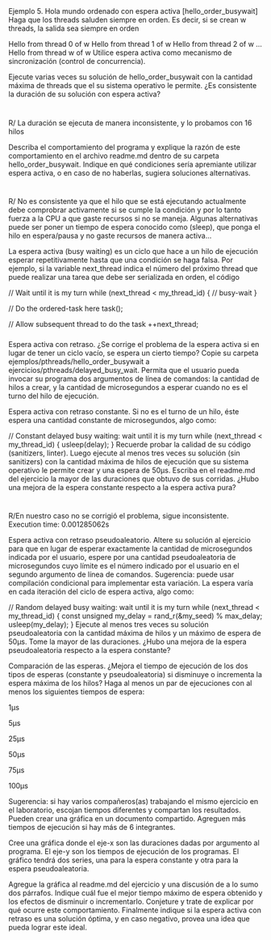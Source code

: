 ##
Ejemplo 5. Hola mundo ordenado con espera activa [hello_order_busywait]
Haga que los threads saluden siempre en orden. Es decir, si se crean w threads, la salida sea siempre en orden

Hello from thread 0 of w
Hello from thread 1 of w
Hello from thread 2 of w
...
Hello from thread w of w
Utilice espera activa como mecanismo de sincronización (control de concurrencia).

Ejecute varias veces su solución de hello_order_busywait con la cantidad máxima de threads que el su sistema operativo le permite. ¿Es consistente la duración de su solución con espera activa?
#
R/ La duración se ejecuta de manera inconsistente, y lo probamos con 16 hilos

Describa el comportamiento del programa y explique la razón de este comportamiento en el archivo readme.md dentro de su carpeta hello_order_busywait. Indique en qué condiciones sería apremiante utilizar espera activa, o en caso de no haberlas, sugiera soluciones alternativas.
#
R/ No es consistente ya que el hilo que se está ejecutando actualmente debe comprobrar activamente si se cumple la condición y por lo tanto fuerza a la CPU a que gaste recursos si no se maneja. Algunas alternativas puede ser poner un tiempo de espera conocido como (sleep), que ponga el hilo en espera/pausa y no gaste recursos de manera activa...

La espera activa (busy waiting) es un ciclo que hace a un hilo de ejecución esperar repetitivamente hasta que una condición se haga falsa. Por ejemplo, si la variable next_thread indica el número del próximo thread que puede realizar una tarea que debe ser serializada en orden, el código

// Wait until it is my turn
while (next_thread < my_thread_id) {
  // busy-wait
}

// Do the ordered-task here
task();

// Allow subsequent thread to do the task
++next_thread;

###
Espera activa con retraso. ¿Se corrige el problema de la espera activa si en lugar de tener un ciclo vacío, se espera un cierto tiempo? 
 Copie su carpeta ejemplos/pthreads/hello_order_busywait a ejercicios/pthreads/delayed_busy_wait. Permita que el usuario pueda invocar su programa dos argumentos de línea de comandos: la cantidad de hilos a crear, y la cantidad de microsegundos a esperar cuando no es el turno del hilo de ejecución.

Espera activa con retraso constante. Si no es el turno de un hilo, éste espera una cantidad constante de microsegundos, algo como:

// Constant delayed busy waiting: wait until it is my turn
while (next_thread < my_thread_id) {
  usleep(delay);
}
Recuerde probar la calidad de su código (sanitizers, linter). Luego ejecute al menos tres veces su solución (sin sanitizers) con la cantidad máxima de hilos de ejecución que su sistema operativo le permite crear y una espera de 50µs. Escriba en el readme.md del ejercicio la mayor de las duraciones que obtuvo de sus corridas. ¿Hubo una mejora de la espera constante respecto a la espera activa pura?
#
R/En nuestro caso no se corrigió el problema, sigue inconsistente. Execution time: 0.001285062s

Espera activa con retraso pseudoaleatorio. Altere su solución al ejercicio para que en lugar de esperar exactamente la cantidad de microsegundos indicada por el usuario, espere por una cantidad pseudoaleatoria de microsegundos cuyo límite es el número indicado por el usuario en el segundo argumento de línea de comandos. Sugerencia: puede usar compilación condicional para implementar esta variación. La espera varía en cada iteración del ciclo de espera activa, algo como:

// Random delayed busy waiting: wait until it is my turn
while (next_thread < my_thread_id) {
	const unsigned my_delay = rand_r(&my_seed) % max_delay;
  usleep(my_delay);
}
Ejecute al menos tres veces su solución pseudoaleatoria con la cantidad máxima de hilos y un máximo de espera de 50µs. Tome la mayor de las duraciones. ¿Hubo una mejora de la espera pseudoaleatoria respecto a la espera constante?

Comparación de las esperas. ¿Mejora el tiempo de ejecución de los dos tipos de esperas (constante y pseudoaleatoria) si disminuye o incrementa la espera máxima de los hilos? Haga al menos un par de ejecuciones con al menos los siguientes tiempos de espera:

1µs

5µs

25µs

50µs

75µs

100µs

Sugerencia: si hay varios compañeros(as) trabajando el mismo ejercicio en el laboratorio, escojan tiempos diferentes y compartan los resultados. Pueden crear una gráfica en un documento compartido. Agreguen más tiempos de ejecución si hay más de 6 integrantes.

Cree una gráfica donde el eje-x son las duraciones dadas por argumento al programa. El eje-y son los tiempos de ejecución de los programas. El gráfico tendrá dos series, una para la espera constante y otra para la espera pseudoaleatoria.

Agregue la gráfica al readme.md del ejercicio y una discusión de a lo sumo dos párrafos. Indique cuál fue el mejor tiempo máximo de espera obtenido y los efectos de disminuir o incrementarlo. Conjeture y trate de explicar por qué ocurre este comportamiento. Finalmente indique si la espera activa con retraso es una solución óptima, y en caso negativo, provea una idea que pueda lograr este ideal.
